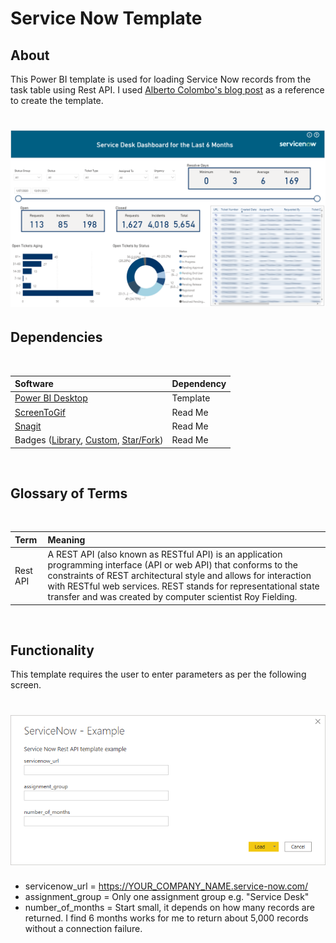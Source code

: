 # Service Now Template

## About
  
This Power BI template is used for loading Service Now records from the task table using Rest API. I used [Alberto Colombo's blog post](https://blog.kofko.xyz/connect-servicenow-and-powerbi) as a reference to create the template.

<h1 align="left">
  <img src="ReadMe/screenshot.PNG" />
</h1>


## Dependencies
<br>
  
|Software                                   |Dependency                 |
|:------------------------------------------|:--------------------------|
|[Power BI Desktop](https://powerbi.microsoft.com/en-us/downloads/)|Template|
|[ScreenToGif](http://www.screentogif.com/)|Read Me|
|[Snagit](http://discover.techsmith.com/snagit-non-brand-desktop/?gclid=CNzQiOTO09UCFVoFKgod9EIB3g)|Read Me|
|Badges ([Library](https://shields.io/), [Custom](https://rozaxe.github.io/factory/), [Star/Fork](http://githubbadges.com))|Read Me|
<br>

## Glossary of Terms
<br>
  
| Term                      | Meaning                                                                                  |
|:--------------------------|:-----------------------------------------------------------------------------------------|
| Rest API |A REST API (also known as RESTful API) is an application programming interface (API or web API) that conforms to the constraints of REST architectural style and allows for interaction with RESTful web services. REST stands for representational state transfer and was created by computer scientist Roy Fielding.|

<br>


## Functionality 
This template requires the user to enter parameters as per the following screen.

<h1 align="left">
  <img src="ReadMe/template_parameters.PNG" />
</h1>

* servicenow_url = https://YOUR_COMPANY_NAME.service-now.com/
* assignment_group = Only one assignment group e.g. "Service Desk"
* number_of_months = Start small, it depends on how many records are returned. I find 6 months works for me to return about 5,000 records without a connection failure.

